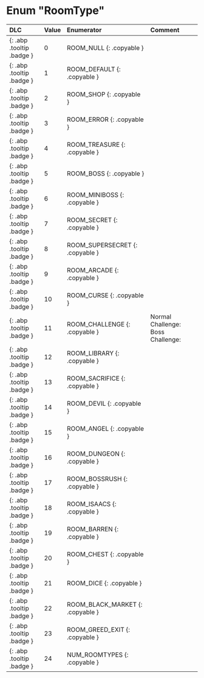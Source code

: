 # Enum "RoomType"
|DLC|Value|Enumerator|Comment|
|:--|:--|:--|:--|
|[ ](#){: .abp .tooltip .badge }|0 |ROOM_NULL {: .copyable } |  | 
|[ ](#){: .abp .tooltip .badge }|1 |ROOM_DEFAULT {: .copyable } |  | 
|[ ](#){: .abp .tooltip .badge }|2 |ROOM_SHOP {: .copyable } |  | 
|[ ](#){: .abp .tooltip .badge }|3 |ROOM_ERROR {: .copyable } |  | 
|[ ](#){: .abp .tooltip .badge }|4 |ROOM_TREASURE {: .copyable } |  | 
|[ ](#){: .abp .tooltip .badge }|5 |ROOM_BOSS {: .copyable } |  | 
|[ ](#){: .abp .tooltip .badge }|6 |ROOM_MINIBOSS {: .copyable } |  | 
|[ ](#){: .abp .tooltip .badge }|7 |ROOM_SECRET {: .copyable } |  | 
|[ ](#){: .abp .tooltip .badge }|8 |ROOM_SUPERSECRET {: .copyable } |  | 
|[ ](#){: .abp .tooltip .badge }|9 |ROOM_ARCADE {: .copyable } |  | 
|[ ](#){: .abp .tooltip .badge }|10 |ROOM_CURSE {: .copyable } |  | 
|[ ](#){: .abp .tooltip .badge }|11 |ROOM_CHALLENGE {: .copyable } | Normal Challenge: Boss Challenge: | 
|[ ](#){: .abp .tooltip .badge }|12 |ROOM_LIBRARY {: .copyable } |  | 
|[ ](#){: .abp .tooltip .badge }|13 |ROOM_SACRIFICE {: .copyable } |  | 
|[ ](#){: .abp .tooltip .badge }|14 |ROOM_DEVIL {: .copyable } |  | 
|[ ](#){: .abp .tooltip .badge }|15 |ROOM_ANGEL {: .copyable } |  | 
|[ ](#){: .abp .tooltip .badge }|16 |ROOM_DUNGEON {: .copyable } |  | 
|[ ](#){: .abp .tooltip .badge }|17 |ROOM_BOSSRUSH {: .copyable } |  | 
|[ ](#){: .abp .tooltip .badge }|18 |ROOM_ISAACS {: .copyable } |  | 
|[ ](#){: .abp .tooltip .badge }|19 |ROOM_BARREN {: .copyable } |  | 
|[ ](#){: .abp .tooltip .badge }|20 |ROOM_CHEST {: .copyable } |  | 
|[ ](#){: .abp .tooltip .badge }|21 |ROOM_DICE {: .copyable } |  | 
|[ ](#){: .abp .tooltip .badge }|22 |ROOM_BLACK_MARKET {: .copyable } |  | 
|[ ](#){: .abp .tooltip .badge }|23 |ROOM_GREED_EXIT {: .copyable } |  | 
|[ ](#){: .abp .tooltip .badge }|24 |NUM_ROOMTYPES {: .copyable } |  | 